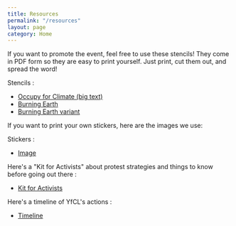 ```yaml
---
title: Resources
permalink: "/resources"
layout: page
category: Home
---
```


If you want to promote the event, feel free to use these stencils! They come in PDF form so they are easy to print yourself. Just print, cut them out, and spread the word!

Stencils :
 - [Occupy for Climate (big text)]({{site.baseurl}}assets/stencil_occupyforclimate.pdf)
 - [Burning Earth]({{site.baseurl}}assets/stencil_globe1.pdf)
 - [Burning Earth variant]({{site.baseurl}}assets/stencil_globe2.pdf)
 
If you want to print your own stickers, here are the images we use:

Stickers :
 - [Image]({{site.baseurl}}assets/404.png)
 
Here's a "Kit for Activists" about protest strategies and things to know before going out there :
 - [Kit for Activists](/kit)


Here's a timeline of YfCL's actions :
 - [Timeline](/timeline)
